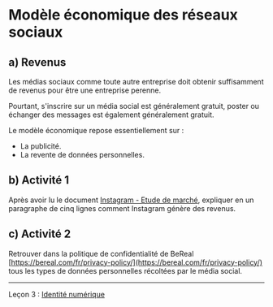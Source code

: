 # Modèle économique des réseaux sociaux

## a) Revenus

Les médias sociaux comme toute autre entreprise doit obtenir suffisamment de revenus pour être une entreprise perenne.

Pourtant, s'inscrire sur un média social est généralement gratuit, poster ou échanger des messages est également généralement gratuit.

Le modèle économique repose essentiellement sur :

- La publicité.
- La revente de données personnelles.

## b) Activité 1

Après avoir lu le document [Instagram - Etude de marché](./img/instagram_business_model.md), expliquer en un paragraphe de cinq lignes comment Instagram génère des revenus.

## c) Activité 2

Retrouver dans la politique de confidentialité de BeReal [https://bereal.com/fr/privacy-policy/](https://bereal.com/fr/privacy-policy/) tous les types de données personnelles récoltées par le média social.
____________

Leçon 3 : [Identité numérique](./Identite_numerique.md)